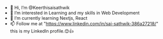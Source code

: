 - 👋 Hi, I’m @Keerthisaisathwik
- 👀 I’m interested in Learning and my skills in Web Development
- 🌱 I’m currently learning Nextjs, React
- 📫 Follow me at "https://www.linkedin.com/in/sai-sathwik-386a27218/" this is my LinkedIn profile.😊👍
